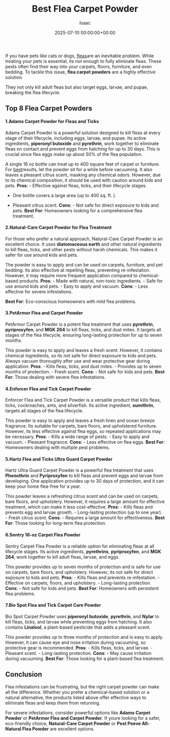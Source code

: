 ﻿---
title: Best Flea Carpet Powder
description: If you have pets like cats or dogs, fleas are an inevitable problem. While treating your pets is essential, its not enough to fully eliminate fleas.
slug: /best-flea-carpet-powder/
date: 2025-07-10 00:00:00+00:00
lastmod: 2025-07-10 00:00:00+03:00
author: Isaac
categories:

- Fleas

- Product Reviews
tags:

- fleas

- best

- flea
layout: post
---

If you have pets like cats or dogs, [fleas](https://pestpolicy.com/best-flea-collar-for-dogs/)are an inevitable problem. While treating your pets is essential, its not enough to fully eliminate fleas. These pests often find their way into your carpets, floors, furniture, and even bedding. To tackle this issue, **flea carpet powders** are a highly effective solution.

They not only kill adult fleas but also target eggs, larvae, and pupae, breaking the flea lifecycle.

##  **Top 8 Flea Carpet Powders**

####  **1.Adams Carpet Powder for Fleas and Ticks**

Adams Carpet Powder is a powerful solution designed to kill fleas at every stage of their lifecycle, including eggs, larvae, and pupae. Its active ingredients, **piperonyl butoxide** and **pyrethrin**, work together to eliminate fleas on contact and prevent eggs from hatching for up to 30 days. This is crucial since flea eggs make up about 50% of the flea population.

A single 16 oz bottle can treat up to 400 square feet of carpet or furniture. For [best](https://pestpolicy.com/best-flea-comb-for-cats/)results, let the powder sit for a while before vacuuming. It also leaves a pleasant citrus scent, masking any chemical odors. However, due to its chemical composition, it should be used with caution around kids and pets. **Pros**: - Effective against fleas, ticks, and their lifecycle stages.

- One bottle covers a large area (up to 400 sq. ft. ).

- Pleasant citrus scent. **Cons**: - Not safe for direct exposure to kids and pets. **Best For**: Homeowners looking for a comprehensive flea treatment.

####  **2.Natural-Care Carpet Powder for Flea Treatment**

For those who prefer a natural approach, Natural-Care Carpet Powder is an excellent choice. It uses **diatomaceous earth** and other natural ingredients to kill fleas, ticks, and other pests without harsh chemicals. This makes it safer for use around kids and pets.

The powder is easy to apply and can be used on carpets, furniture, and pet bedding. Its also effective at repelling fleas, preventing re-infestation. However, it may require more frequent application compared to chemical-based products. **Pros**: - Made with natural, non-toxic ingredients. - Safe for use around kids and pets. - Easy to apply and vacuum. **Cons**: - Less effective for severe infestations.

**Best For**: Eco-conscious homeowners with mild flea problems.

####  **3.PetArmor Flea and Carpet Powder**

PetArmor Carpet Powder is a potent flea treatment that uses **pyrethrin**, **pyriproxyfen**, and **MGK 264** to kill fleas, ticks, and dust mites. It targets all stages of the flea lifecycle, ensuring long-lasting protection for up to seven months.

This powder is easy to apply and leaves a fresh scent. However, it contains chemical ingredients, so its not safe for direct exposure to kids and pets. Always vacuum thoroughly after use and wear protective gear during application. **Pros**: - Kills fleas, ticks, and dust mites. - Provides up to seven months of protection. - Fresh scent. **Cons**: - Not safe for kids and pets. **Best For**: Those dealing with severe flea infestations.

####  **4.Enforcer Flea and Tick Carpet Powder**

Enforcer Flea and Tick Carpet Powder is a versatile product that kills fleas, ticks, cockroaches, ants, and silverfish. Its active ingredient, **sumithrin**, targets all stages of the flea lifecycle.

This powder is easy to apply and leaves a fresh linen and ocean breeze fragrance. Its suitable for carpets, bare floors, and upholstered furniture. However, its less effective against flea eggs, so repeated applications may be necessary. **Pros**: - Kills a wide range of pests. - Easy to apply and vacuum. - Pleasant fragrance. **Cons**: - Less effective on flea eggs. **Best For**: Homeowners dealing with multiple pest problems.

####  **5.Hartz Flea and Ticks Ultra Guard Carpet Powder**

Hartz Ultra Guard Carpet Powder is a powerful flea treatment that uses **Phenothrin** and **Pyriproxyfen** to kill fleas and prevent eggs and larvae from developing. One application provides up to 30 days of protection, and it can keep your home flea-free for a year.

This powder leaves a refreshing citrus scent and can be used on carpets, bare floors, and upholstery. However, it requires a large amount for effective treatment, which can make it less cost-effective. **Pros**: - Kills fleas and prevents egg and larvae growth. - Long-lasting protection (up to one year). - Fresh citrus scent. **Cons**: - Requires a large amount for effectiveness. **Best For**: Those looking for long-term flea protection.

####  **6.Sentry 16-oz Carpet Flea Powder**

Sentry Carpet Flea Powder is a reliable option for eliminating fleas at all lifecycle stages. Its active ingredients, **pyrethrins**, **pyriproxyfen**, and **MGK 264**, work together to kill adult fleas, larvae, and eggs.

This powder provides up to seven months of protection and is safe for use on carpets, bare floors, and upholstery. However, its not safe for direct exposure to kids and pets. **Pros**: - Kills fleas and prevents re-infestation. - Effective on carpets, floors, and upholstery. - Long-lasting protection. **Cons**: - Not safe for kids and pets. **Best For**: Homeowners with persistent flea problems.

####  **7.Bio Spot Flea and Tick Carpet Care Powder**

Bio Spot Carpet Powder uses **piperonyl butoxide**, **pyrethrin**, and **Nylar** to kill fleas, ticks, and larvae while preventing eggs from hatching. It also contains **Linalool**, a plant-based pesticide that adds a pleasant scent.

This powder provides up to three months of protection and is easy to apply. However, it can cause eye and nose irritation during vacuuming, so protective gear is recommended. **Pros**: - Kills fleas, ticks, and larvae. - Pleasant scent. - Long-lasting protection. **Cons**: - May cause irritation during vacuuming. **Best For**: Those looking for a plant-based flea treatment.

##  **Conclusion**

Flea infestations can be frustrating, but the right carpet powder can make all the difference. Whether you prefer a chemical-based solution or a natural alternative, the products listed above offer effective ways to eliminate fleas and keep them from returning.

For severe infestations, consider powerful options like **Adams Carpet Powder** or **PetArmor Flea and Carpet Powder**. If youre looking for a safer, eco-friendly choice, **Natural-Care Carpet Powder** or **Pest Peeve All-Natural Flea Powder** are excellent options.
